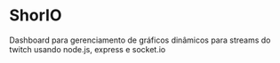 # ShorIO
Dashboard para gerenciamento de gráficos dinâmicos para streams do twitch usando node.js, express e socket.io
